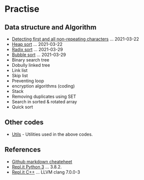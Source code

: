 # Practise

## Data structure and Algorithm

- [Detecting first and all non-repeating characters](./NonRepeating/README.md) ... 2021-03-22
- [Heap sort](./HeapSort/README.md) ... 2021-03-22
- [Radix sort](./RadixSort/README.md) ... 2021-03-29
- [Bubble sort](./BubbleSort/README.md) ... 2021-03-29
- Binary search tree
- Dobully linked tree
- Link list
- Skip list
- Preventing loop
- encryption algorithms (coding)
- Stack
- Removing duplicates using SET
- Search in sorted & rotated array
- Quick sort

## Other codes

- [Utils](./Utils/README.md) - Utilities used in the above codes.

## References

- [Github markdown cheateheet](https://github.com/adam-p/markdown-here/wiki/Markdown-Cheatsheet)
- [Repl.it Python 3](https://repl.it/languages/python3) ... 3.8.2.
- [Repl.it C++](https://repl.it/languages/cpp) ... LLVM clang 7.0.0-3
